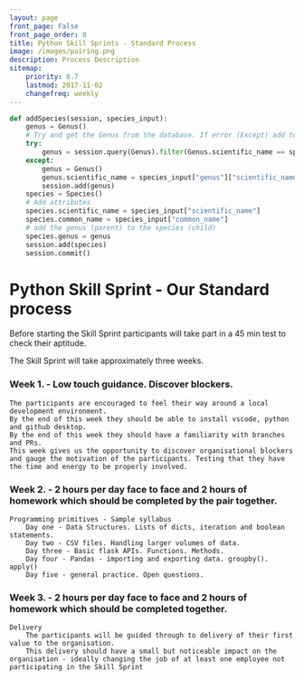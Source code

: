 ```yaml
---
layout: page
front_page: False
front_page_order: 0
title: Python Skill Sprints - Standard Process
image: /images/pairing.png
description: Process Description
sitemap:
    priority: 0.7
    lastmod: 2017-11-02
    changefreq: weekly
---
```


``` python
def addSpecies(session, species_input):
    genus = Genus()
    # Try and get the Genus from the database. If error (Except) add to the database.
    try: 
        genus = session.query(Genus).filter(Genus.scientific_name == species_input["genus"]["scientific_name"]).one()
    except:
        genus = Genus()
        genus.scientific_name = species_input["genus"]["scientific_name"]
        session.add(genus)
    species = Species()
    # Add attributes
    species.scientific_name = species_input["scientific_name"]
    species.common_name = species_input["common_name"]
    # add the genus (parent) to the species (child)
    species.genus = genus
    session.add(species)
    session.commit()
```


# Python Skill Sprint - Our Standard process

Before starting the Skill Sprint participants will take part in a 45 min test to check their aptitude. 

The Skill Sprint will take approximately three weeks.

### Week 1. - Low touch guidance.  Discover blockers.
    The participants are encouraged to feel their way around a local development environment. 
    By the end of this week they should be able to install vscode, python and github desktop. 
    By the end of this week they should have a familiarity with branches and PRs.
    This week gives us the opportunity to discover organisational blockers and gauge the motivation of the participants. Testing that they have the time and energy to be properly involved.


### Week 2. - 2 hours per day face to face and 2 hours of homework which should be completed by the pair together.
    Programming primitives - Sample syllabus 
        Day one - Data Structures. Lists of dicts, iteration and boolean statements.
        Day two - CSV files. Handling larger volumes of data.
        Day three - Basic flask APIs. Functions. Methods. 
        Day four - Pandas - importing and exporting data. groupby(). apply()
        Day five - general practice. Open questions.


### Week 3.  - 2 hours per day face to face and 2 hours of homework which should be completed together.
    Delivery
        The participants will be guided through to delivery of their first value to the organisation.
        This delivery should have a small but noticeable impact on the organisation - ideally changing the job of at least one employee not participating in the Skill Sprint